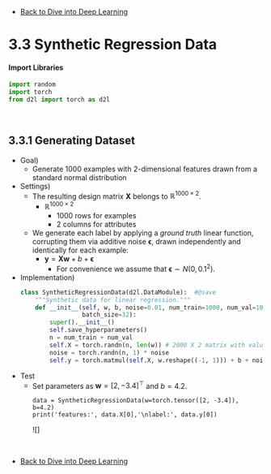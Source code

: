 * [Back to Dive into Deep Learning](../../main.md)

# 3.3 Synthetic Regression Data

#### Import Libraries
```python
import random
import torch
from d2l import torch as d2l
```

<br>

## 3.3.1 Generating Dataset
- Goal)
  - Generate 1000 examples with 2-dimensional features drawn from a standard normal distribution
- Settings)
  - The resulting design matrix $`\mathbf{X}`$ belongs to $`\mathbb{R}^{1000 \times 2}`$.
    - $`\mathbb{R}^{1000 \times 2}`$
      - 1000 rows for examples
      - 2 columns for attributes
  - We generate each label by applying a *ground truth* linear function, corrupting them via additive noise $`\boldsymbol{\epsilon}`$, drawn independently and identically for each example:
    - $\mathbf{y}= \mathbf{X} \mathbf{w} + b + \boldsymbol{\epsilon}$
      - For convenience we assume that $`\boldsymbol{\epsilon} \sim N(0, 0.1^2)`$.
- Implementation)
  ```python
  class SyntheticRegressionData(d2l.DataModule):  #@save
      """Synthetic data for linear regression."""
      def __init__(self, w, b, noise=0.01, num_train=1000, num_val=1000,
                   batch_size=32):
          super().__init__()
          self.save_hyperparameters()
          n = num_train + num_val
          self.X = torch.randn(n, len(w)) # 2000 X 2 matrix with values in N(0,1)
          noise = torch.randn(n, 1) * noise
          self.y = torch.matmul(self.X, w.reshape((-1, 1))) + b + noise
  ```
- Test
  - Set parameters as $`\mathbf{w} = [2, -3.4]^\top`$ and $`b = 4.2`$.
    ```
    data = SyntheticRegressionData(w=torch.tensor([2, -3.4]), b=4.2)
    print('features:', data.X[0],'\nlabel:', data.y[0])
    ```
    ![]











<br>

* [Back to Dive into Deep Learning](../../main.md)